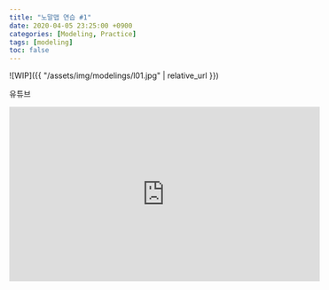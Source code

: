 ```yaml
---
title: "노말맵 연습 #1"
date: 2020-04-05 23:25:00 +0900
categories: [Modeling, Practice]
tags: [modeling]
toc: false
---
```


![WIP]({{ "/assets/img/modelings/l01.jpg" | relative_url }})

유튜브

<iframe width="560" height="315" src="https://www.youtube.com/embed/O0PTl_fN2g0" frameborder="0" allow="accelerometer; autoplay; encrypted-media; gyroscope; picture-in-picture" allowfullscreen></iframe>

